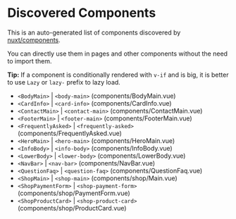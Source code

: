 # Discovered Components

This is an auto-generated list of components discovered by [nuxt/components](https://github.com/nuxt/components).

You can directly use them in pages and other components without the need to import them.

**Tip:** If a component is conditionally rendered with `v-if` and is big, it is better to use `Lazy` or `lazy-` prefix to lazy load.

- `<BodyMain>` | `<body-main>` (components/BodyMain.vue)
- `<CardInfo>` | `<card-info>` (components/CardInfo.vue)
- `<ContactMain>` | `<contact-main>` (components/ContactMain.vue)
- `<FooterMain>` | `<footer-main>` (components/FooterMain.vue)
- `<FrequentlyAsked>` | `<frequently-asked>` (components/FrequentlyAsked.vue)
- `<HeroMain>` | `<hero-main>` (components/HeroMain.vue)
- `<InfoBody>` | `<info-body>` (components/InfoBody.vue)
- `<LowerBody>` | `<lower-body>` (components/LowerBody.vue)
- `<NavBar>` | `<nav-bar>` (components/NavBar.vue)
- `<QuestionFaq>` | `<question-faq>` (components/QuestionFaq.vue)
- `<ShopMain>` | `<shop-main>` (components/shop/Main.vue)
- `<ShopPaymentForm>` | `<shop-payment-form>` (components/shop/PaymentForm.vue)
- `<ShopProductCard>` | `<shop-product-card>` (components/shop/ProductCard.vue)
